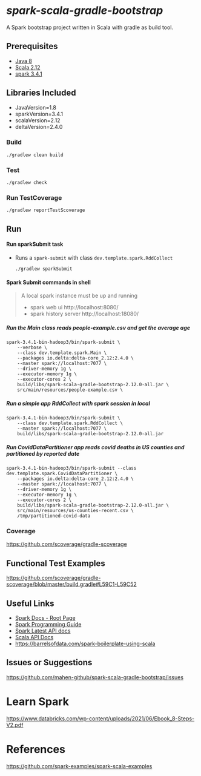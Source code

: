 # _spark-scala-gradle-bootstrap_

A Spark bootstrap project written in Scala with gradle as build tool.

## Prerequisites

- [Java 8](https://docs.aws.amazon.com/corretto/latest/corretto-8-ug/macos-install.html)
- [Scala 2.12](https://www.scala-lang.org/download/2.12.0.html)
- [spark 3.4.1](https://spark.apache.org/downloads.html)

## Libraries Included

- JavaVersion=1.8
- sparkVersion=3.4.1
- scalaVersion=2.12
- deltaVersion=2.4.0

### Build

`./gradlew clean build`

### Test

	./gradlew check

### Run TestCoverage

	./gradlew reportTestScoverage

## Run

#### Run sparkSubmit task

- Runs a `spark-submit` with class `dev.template.spark.RddCollect`

      ./gradlew sparkSubmit

#### Spark Submit commands in shell

> A local spark instance must be up and running
> - spark web ui http://localhost:8080/
> - spark history server http://localhost:18080/

##### Run the Main class reads people-example.csv and get the average age

	spark-3.4.1-bin-hadoop3/bin/spark-submit \
		--verbose \
		--class dev.template.spark.Main \
		--packages io.delta:delta-core_2.12:2.4.0 \
		--master spark://localhost:7077 \
		--driver-memory 1g \
		--executor-memory 1g \
		--executor-cores 2 \
		build/libs/spark-scala-gradle-bootstrap-2.12.0-all.jar \
		src/main/resources/people-example.csv \

##### Run a simple app RddCollect with spark session in local

	spark-3.4.1-bin-hadoop3/bin/spark-submit \
		--class dev.template.spark.RddCollect \
		--master spark://localhost:7077 \
		build/libs/spark-scala-gradle-bootstrap-2.12.0-all.jar

##### Run CovidDataPartitioner app reads covid deaths in US counties and partitioned by reported date

	spark-3.4.1-bin-hadoop3/bin/spark-submit --class dev.template.spark.CovidDataPartitioner \
		--packages io.delta:delta-core_2.12:2.4.0 \
		--master spark://localhost:7077 \
		--driver-memory 1g \
		--executor-memory 1g \
		--executor-cores 2 \
		build/libs/spark-scala-gradle-bootstrap-2.12.0-all.jar \
		src/main/resources/us-counties-recent.csv \
		/tmp/partitioned-covid-data

### Coverage

https://github.com/scoverage/gradle-scoverage

## Functional Test Examples

https://github.com/scoverage/gradle-scoverage/blob/master/build.gradle#L59C1-L59C52

## Useful Links

- [Spark Docs - Root Page](http://spark.apache.org/docs/latest/)
- [Spark Programming Guide](http://spark.apache.org/docs/latest/programming-guide.html)
- [Spark Latest API docs](http://spark.apache.org/docs/latest/api/)
- [Scala API Docs](http://www.scala-lang.org/api/2.12.1/scala/)
- https://barrelsofdata.com/spark-boilerplate-using-scala

## Issues or Suggestions

https://github.com/mahen-github/spark-scala-gradle-bootstrap/issues

# Learn Spark

https://www.databricks.com/wp-content/uploads/2021/06/Ebook_8-Steps-V2.pdf

# References

https://github.com/spark-examples/spark-scala-examples
